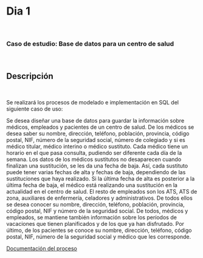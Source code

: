 <h1>Dia 1</h1>
<br>
<h3>Caso de estudio: Base de datos para un centro de salud</h3><br>
<h2>Descripción</h2><br>

<p>Se realizará los procesos de modelado e implementación en SQL del siguiente caso de uso:

Se desea diseñar una base de datos para guardar la información sobre médicos, empleados y pacientes de un centro de salud. De los médicos se desea saber su nombre, dirección, teléfono, población, provincia, código postal, NIF, número de la seguridad social, número de colegiado y si es médico titular, médico interino o médico sustituto. Cada médico tiene un horario en el que pasa consulta, pudiendo ser diferente cada día de la semana. Los datos de los médicos sustitutos no desaparecen cuando finalizan una sustitución, se les da una fecha de baja. Así, cada sustituto puede tener varias fechas de alta y fechas de baja, dependiendo de las sustituciones que haya realizado. Si la última fecha de alta es posterior a la última fecha de baja, el médico está realizando una sustitución en la actualidad en el centro de salud. El resto de empleados son los ATS, ATS de zona, auxiliares de enfermería, celadores y administrativos. De todos ellos se desea conocer su nombre, dirección, teléfono, población, provincia, código postal, NIF y número de la seguridad social. De todos, médicos y empleados, se mantiene también información sobre los períodos de vacaciones que tienen planificados y de los que ya han disfrutado. Por último, de los pacientes se conoce su nombre, dirección, teléfono, código postal, NIF, número de la seguridad social y médico que les corresponde.</p>


<a href="https://docs.google.com/document/d/1Ik8YEX7ezRNuelLSjHqt4lnWORwiQBebJgDC-8wF3Jk/edit?usp=sharing">Documentación del proceso</a>